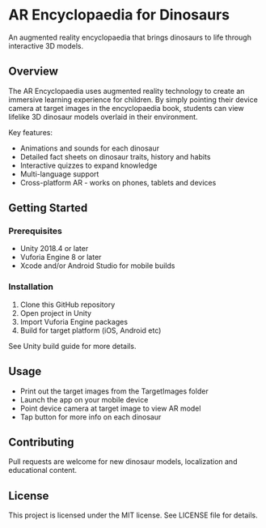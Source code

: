 # AR Encyclopaedia for Dinosaurs

An augmented reality encyclopaedia that brings dinosaurs to life through interactive 3D models.

## Overview

The AR Encyclopaedia uses augmented reality technology to create an immersive learning experience for children. By simply pointing their device camera at target images in the encyclopaedia book, students can view lifelike 3D dinosaur models overlaid in their environment.

Key features:

- Animations and sounds for each dinosaur
- Detailed fact sheets on dinosaur traits, history and habits
- Interactive quizzes to expand knowledge
- Multi-language support
- Cross-platform AR - works on phones, tablets and devices 

## Getting Started

### Prerequisites

- Unity 2018.4 or later
- Vuforia Engine 8 or later
- Xcode and/or Android Studio for mobile builds

### Installation

1. Clone this GitHub repository
2. Open project in Unity
3. Import Vuforia Engine packages
4. Build for target platform (iOS, Android etc)

See Unity build guide for more details.

## Usage

- Print out the target images from the TargetImages folder
- Launch the app on your mobile device
- Point device camera at target image to view AR model
- Tap button for more info on each dinosaur

## Contributing

Pull requests are welcome for new dinosaur models, localization and educational content.

## License 

This project is licensed under the MIT license. See LICENSE file for details.

